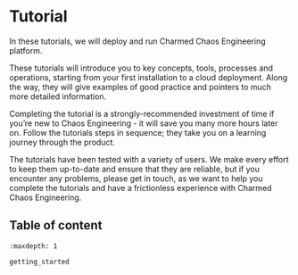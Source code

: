 # Tutorial

In these tutorials, we will deploy and run Charmed Chaos Engineering platform.

These tutorials will introduce you to key concepts, tools, processes and
operations, starting from your first installation to a cloud deployment.
Along the way, they will give examples of good practice and pointers to much
more detailed information.

Completing the tutorial is a strongly-recommended investment of time if you’re new to
Chaos Engineering - it will save you many more hours later on. Follow the
tutorials steps in sequence; they take you on a learning journey through the
product.

The tutorials have been tested with a variety of users. We make every effort to
keep them up-to-date and ensure that they are reliable, but if you encounter any
problems, please get in touch, as we want to help you complete the tutorials and
have a frictionless experience with Charmed Chaos Engineering.

## Table of content

```{toctree}
:maxdepth: 1

getting_started
```
